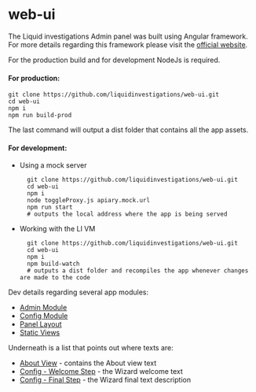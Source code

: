 # web-ui

The Liquid investigations Admin panel was built using Angular framework.
For more details regarding this framework please visit the [official website](https://angular.io/). 

For the production build and for development NodeJs is required.


#### For production:

    git clone https://github.com/liquidinvestigations/web-ui.git
    cd web-ui
    npm i
    npm run build-prod
    
The last command will output a dist folder that contains all the app assets.

#### For development:

* Using a mock server

        git clone https://github.com/liquidinvestigations/web-ui.git
        cd web-ui
        npm i
        node toggleProxy.js apiary.mock.url
        npm run start
        # outputs the local address where the app is being served
    
* Working with the LI VM

        git clone https://github.com/liquidinvestigations/web-ui.git
        cd web-ui
        npm i
        npm build-watch
        # outputs a dist folder and recompiles the app whenever changes are made to the code

Dev details regarding several app modules:
* [Admin Module](tree/master/src/app/admin)
* [Config Module](tree/master/src/app/config)
* [Panel Layout](tree/master/src/app/panel-layout)
* [Static Views](tree/master/src/app/static)

Underneath is a list that points out where texts are:
 * [About View](blob/master/src/app/static/about/about.component.html) - contains the About view text
 * [Config - Welcome Step](blob/master/src/app/config/steps/welcome-step/welcome-step.component.html) - the Wizard welcome text
 * [Config - Final Step](blob/master/src/app/config/steps/final-step/final-step.component.html) - the Wizard final text description
 
 
  